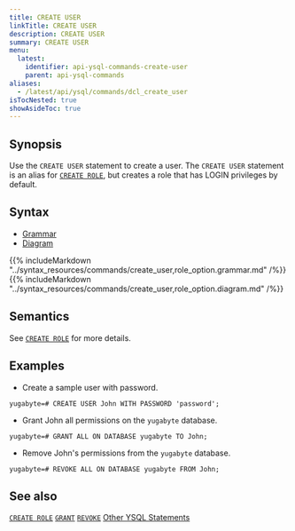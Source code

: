 ```yaml
---
title: CREATE USER
linkTitle: CREATE USER
description: CREATE USER
summary: CREATE USER
menu:
  latest:
    identifier: api-ysql-commands-create-user
    parent: api-ysql-commands
aliases:
  - /latest/api/ysql/commands/dcl_create_user
isTocNested: true
showAsideToc: true
---
```


## Synopsis

Use the `CREATE USER` statement to create a user. The `CREATE USER` statement is an alias for [`CREATE ROLE`](../dcl_create_role), but creates a role that has LOGIN privileges by default.

## Syntax

<ul class="nav nav-tabs nav-tabs-yb">
  <li >
    <a href="#grammar" class="nav-link active" id="grammar-tab" data-toggle="tab" role="tab" aria-controls="grammar" aria-selected="true">
      <i class="fas fa-file-alt" aria-hidden="true"></i>
      Grammar
    </a>
  </li>
  <li>
    <a href="#diagram" class="nav-link" id="diagram-tab" data-toggle="tab" role="tab" aria-controls="diagram" aria-selected="false">
      <i class="fas fa-project-diagram" aria-hidden="true"></i>
      Diagram
    </a>
  </li>
</ul>

<div class="tab-content">
  <div id="grammar" class="tab-pane fade show active" role="tabpanel" aria-labelledby="grammar-tab">
    {{% includeMarkdown "../syntax_resources/commands/create_user,role_option.grammar.md" /%}}
  </div>
  <div id="diagram" class="tab-pane fade" role="tabpanel" aria-labelledby="diagram-tab">
    {{% includeMarkdown "../syntax_resources/commands/create_user,role_option.diagram.md" /%}}
  </div>
</div>

## Semantics

See [`CREATE ROLE`](../dcl_create_role) for more details.

## Examples

- Create a sample user with password.

```postgresql
yugabyte=# CREATE USER John WITH PASSWORD 'password';
```

- Grant John all permissions on the `yugabyte` database.

```postgresql
yugabyte=# GRANT ALL ON DATABASE yugabyte TO John;
```

- Remove John's permissions from the `yugabyte` database.

```postgresql
yugabyte=# REVOKE ALL ON DATABASE yugabyte FROM John;
```

## See also

[`CREATE ROLE`](../dcl_create_role)
[`GRANT`](../dcl_grant)
[`REVOKE`](../dcl_revoke)
[Other YSQL Statements](..)
